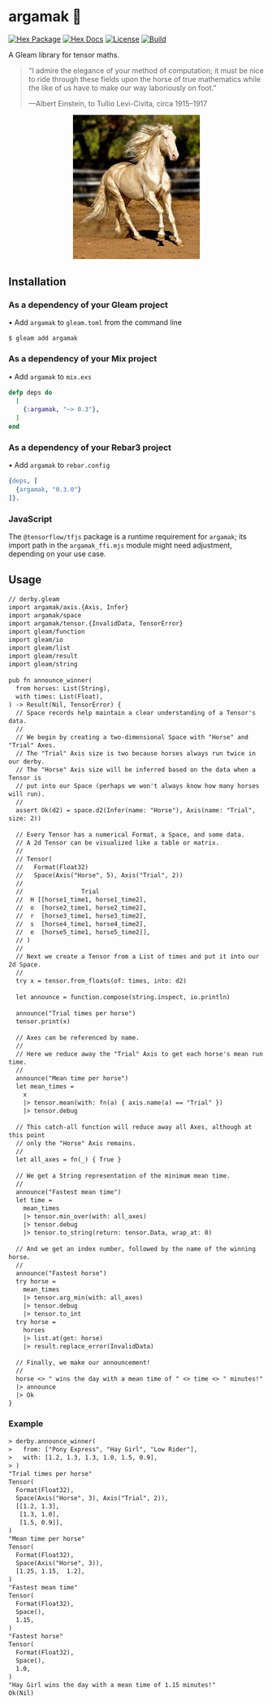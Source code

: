 # argamak 🐎

[![Hex Package](https://img.shields.io/hexpm/v/argamak?color=ffaff3&label=%F0%9F%93%A6)](https://hex.pm/packages/argamak)
[![Hex Docs](https://img.shields.io/badge/hex-docs-ffaff3?label=%F0%9F%93%9A)](https://hexdocs.pm/argamak/)
[![License](https://img.shields.io/hexpm/l/argamak?color=ffaff3&label=%F0%9F%93%83)](https://github.com/tynanbe/argamak/blob/main/LICENSE)
[![Build](https://img.shields.io/github/workflow/status/tynanbe/argamak/CI?color=ffaff3&label=%E2%9C%A8)](https://github.com/tynanbe/argamak/actions)

A Gleam library for tensor maths.

> “I admire the elegance of your method of computation; it must be nice to ride
> through these fields upon the horse of true mathematics while the like of us
> have to make our way laboriously on foot.”
>
> —Albert Einstein, to Tullio Levi-Civita, circa 1915–1917

<p align="center" width="100%"><a href="https://www.wikiwand.com/en/Akhal-Teke"><img alt="Argamak: A shiny steed." src="https://github.com/tynanbe/argamak/raw/main/argamak.jpg" width="250"></a></p>

## Installation

### As a dependency of your Gleam project

• Add `argamak` to `gleam.toml` from the command line

```shell
$ gleam add argamak
```

### As a dependency of your Mix project

• Add `argamak` to `mix.exs`

```elixir
defp deps do
  [
    {:argamak, "~> 0.3"},
  ]
end
```

### As a dependency of your Rebar3 project

• Add `argamak` to `rebar.config`

```erlang
{deps, [
  {argamak, "0.3.0"}
]}.
```

### JavaScript

The `@tensorflow/tfjs` package is a runtime requirement for `argamak`; its
import path in the `argamak_ffi.mjs` module might need adjustment, depending on
your use case.

## Usage

```gleam
// derby.gleam
import argamak/axis.{Axis, Infer}
import argamak/space
import argamak/tensor.{InvalidData, TensorError}
import gleam/function
import gleam/io
import gleam/list
import gleam/result
import gleam/string

pub fn announce_winner(
  from horses: List(String),
  with times: List(Float),
) -> Result(Nil, TensorError) {
  // Space records help maintain a clear understanding of a Tensor's data.
  //
  // We begin by creating a two-dimensional Space with "Horse" and "Trial" Axes.
  // The "Trial" Axis size is two because horses always run twice in our derby.
  // The "Horse" Axis size will be inferred based on the data when a Tensor is
  // put into our Space (perhaps we won't always know how many horses will run).
  //
  assert Ok(d2) = space.d2(Infer(name: "Horse"), Axis(name: "Trial", size: 2))

  // Every Tensor has a numerical Format, a Space, and some data.
  // A 2d Tensor can be visualized like a table or matrix.
  //
  // Tensor(
  //   Format(Float32)
  //   Space(Axis("Horse", 5), Axis("Trial", 2))
  //
  //                Trial
  //  H [[horse1_time1, horse1_time2],
  //  o  [horse2_time1, horse2_time2],
  //  r  [horse3_time1, horse3_time2],
  //  s  [horse4_time1, horse4_time2],
  //  e  [horse5_time1, horse5_time2]],
  // )
  //
  // Next we create a Tensor from a List of times and put it into our 2d Space.
  //
  try x = tensor.from_floats(of: times, into: d2)

  let announce = function.compose(string.inspect, io.println)

  announce("Trial times per horse")
  tensor.print(x)

  // Axes can be referenced by name.
  //
  // Here we reduce away the "Trial" Axis to get each horse's mean run time.
  //
  announce("Mean time per horse")
  let mean_times =
    x
    |> tensor.mean(with: fn(a) { axis.name(a) == "Trial" })
    |> tensor.debug

  // This catch-all function will reduce away all Axes, although at this point
  // only the "Horse" Axis remains.
  //
  let all_axes = fn(_) { True }

  // We get a String representation of the minimum mean time.
  //
  announce("Fastest mean time")
  let time =
    mean_times
    |> tensor.min_over(with: all_axes)
    |> tensor.debug
    |> tensor.to_string(return: tensor.Data, wrap_at: 0)

  // And we get an index number, followed by the name of the winning horse.
  //
  announce("Fastest horse")
  try horse =
    mean_times
    |> tensor.arg_min(with: all_axes)
    |> tensor.debug
    |> tensor.to_int
  try horse =
    horses
    |> list.at(get: horse)
    |> result.replace_error(InvalidData)

  // Finally, we make our announcement!
  //
  horse <> " wins the day with a mean time of " <> time <> " minutes!"
  |> announce
  |> Ok
}
```

### Example

```gleam
> derby.announce_winner(
>   from: ["Pony Express", "Hay Girl", "Low Rider"],
>   with: [1.2, 1.3, 1.3, 1.0, 1.5, 0.9],
> )
"Trial times per horse"
Tensor(
  Format(Float32),
  Space(Axis("Horse", 3), Axis("Trial", 2)),
  [[1.2, 1.3],
   [1.3, 1.0],
   [1.5, 0.9]],
)
"Mean time per horse"
Tensor(
  Format(Float32),
  Space(Axis("Horse", 3)),
  [1.25, 1.15,  1.2],
)
"Fastest mean time"
Tensor(
  Format(Float32),
  Space(),
  1.15,
)
"Fastest horse"
Tensor(
  Format(Float32),
  Space(),
  1.0,
)
"Hay Girl wins the day with a mean time of 1.15 minutes!"
Ok(Nil)
```
